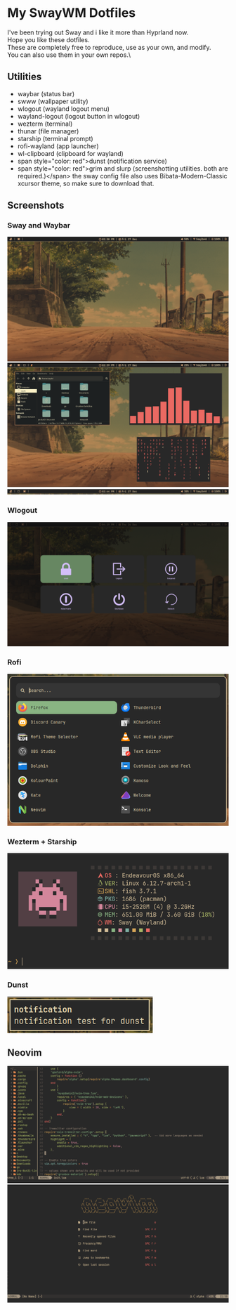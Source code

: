 # My SwayWM Dotfiles
I've been trying out Sway and i like it more than Hyprland now.\
Hope you like these dotfiles.\
These are completely free to reproduce, use as your own, and modify.\
You can also use them in your own repos.\
## Utilities
- waybar (status bar)</span>
- swww (wallpaper utility)</span>
- wlogout (wayland logout menu)</span>
- wayland-logout (logout button in wlogout)</span>
- wezterm (terminal)</span>
- thunar (file manager)</span>
- starship (terminal prompt)
- rofi-wayland (app launcher)
- wl-clipboard (clipboard for wayland)
- span style="color: red">dunst (notification service)</span>
- span style="color: red">grim and slurp (screenshotting utilities. both are required.)\</span>
the sway config file also uses Bibata-Modern-Classic xcursor theme, so make sure to download that.
## Screenshots
### Sway and Waybar
<img src="assets/sway1.png">

<img src="assets/swaywm1.png">

<img src="assets/waybar.png">

### Wlogout

<img src="assets/wlogout.png">

### Rofi

<img src="assets/rofi.png">

### Wezterm + Starship

<img src="assets/wezterm.png">

### Dunst

<img src="assets/dunst.png">

## Neovim

<img src="assets/nvim1.png">

<img src="assets/neovim1.png">
